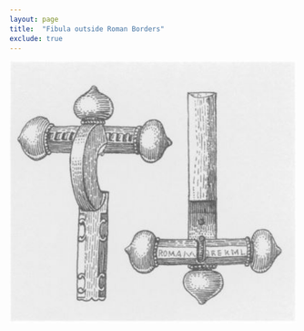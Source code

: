 ```yaml
---
layout: page
title:  "Fibula outside Roman Borders"
exclude: true
---
```

<img src="photos/outside-fib.JPG" alt="photo" width= "550px"/>
